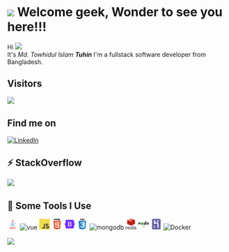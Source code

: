 <h1><img src="https://emojis.slackmojis.com/emojis/images/1531849430/4246/blob-sunglasses.gif?1531849430" width="30"/> Welcome geek, Wonder to see you here!!!</h1>

Hi <img src="https://raw.githubusercontent.com/MartinHeinz/MartinHeinz/master/wave.gif" width="30px"> <br> 
It's _Md. Towhidul Islam **Tuhin**_ I'm a fullstack software developer from Bangladesh.

<h2>Visitors</h2>
<img src="https://profile-counter.glitch.me/tuhin47/count.svg" />
 <h2>Find me on</h2>
  <a href="https://www.linkedin.com/in/tuhintowhidul" target="_blank"><img alt="LinkedIn" src="https://img.shields.io/badge/linkedin-%230077B5.svg?&style=for-the-badge&logo=linkedin&logoColor=white" /></a>

<h2>⚡️ StackOverflow</h2>
<a href="https://stackoverflow.com/users/7499069/tuhin47">
  <img  src="https://stackoverflow.com/users/flair/7499069.png?theme=dark" />
</a>
<h2>🚀 Some Tools I Use</h2>
<p align="left">
<img src="https://raw.githubusercontent.com/devicons/devicon/master/icons/java/java-original-wordmark.svg" alt="java" width="25" height="25" />
<img src="https://devicons.github.io/devicon/devicon.git/icons/vuejs/vuejs-original-wordmark.svg" alt="vue" width="25" height="25" />
<img src="https://raw.githubusercontent.com/devicons/devicon/master/icons/javascript/javascript-original.svg" alt="javascript" width="25" height="25" />
<img src="https://raw.githubusercontent.com/devicons/devicon/master/icons/html5/html5-original-wordmark.svg" alt="html5" width="25" height="25" />
<img src="https://raw.githubusercontent.com/devicons/devicon/master/icons/bootstrap/bootstrap-plain.svg" alt="bootstrap" width="25" height="25" />
<img src="https://raw.githubusercontent.com/devicons/devicon/master/icons/css3/css3-original-wordmark.svg" alt="css3" width="25" height="25" />
<img src="https://devicons.github.io/devicon/devicon.git/icons/mongodb/mongodb-original-wordmark.svg" alt="mongodb" width="25" height="25" />
<img src="https://raw.githubusercontent.com/devicons/devicon/master/icons/redis/redis-original-wordmark.svg" alt="redis" width="25" height="25" />
<img src="https://raw.githubusercontent.com/devicons/devicon/master/icons/nodejs/nodejs-original-wordmark.svg" alt="nodejs" width="25" height="25" />
<img src="https://raw.githubusercontent.com/devicons/devicon/master/icons/heroku/heroku-plain.svg" alt="heroku" width="25" height="25" />
<img src="https://devicons.github.io/devicon/devicon.git/icons/docker/docker-original-wordmark.svg" alt="Docker" width="25" height="25" />
</p>
<p align="left">
    <img align="center" src="https://github-readme-stats.vercel.app/api/top-langs/?username=tuhin47&layout=compact">
</p>

